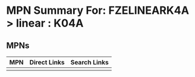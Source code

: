 



# MPN Summary For: FZELINEARK4A > linear : K04A

## MPNs
  

|MPN|Direct Links|Search Links|
| :--- | :--- | :--- |
||||
